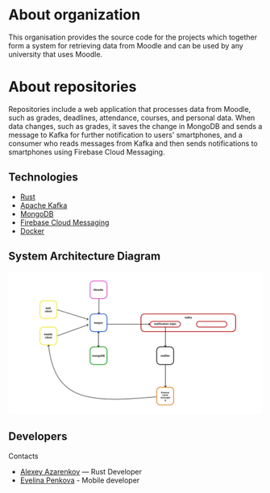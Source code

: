 # About organization
This organisation provides the source code for the projects which together form a system for retrieving data from Moodle and can be used by any university that uses Moodle. 

# About repositories
Repositories include a web application that processes data from Moodle, such as grades, deadlines, attendance, courses, and personal data. When data changes, such as grades, it saves the change in MongoDB and sends a message to Kafka for further notification to users' smartphones, and a consumer who reads messages from Kafka and then sends notifications to smartphones using Firebase Cloud Messaging.

## Technologies
- [Rust](https://www.rust-lang.org/ru)
- [Apache Kafka](https://kafka.apache.org/)
- [MongoDB](https://www.mongodb.com/)
- [Firebase Cloud Messaging](https://firebase.google.com/docs/cloud-messaging?hl=ru)
- [Docker](https://www.docker.com/)

## System Architecture Diagram
  ![scheme](scheme.png)

## Developers
Contacts
- [Alexey Azarenkov](https://t.me/azarenkov_alexey) — Rust Developer
- [Evelina Penkova](https://t.me/etoevelina) - Mobile developer
